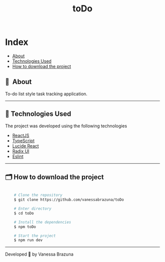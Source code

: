 <h1 align="center"> toDo </h1>
<br>


# Index

- [About](#-about)
- [Technologies Used](#-technologies-used)
- [How to download the project](#-how-to-download-the-project)


## 🔖&nbsp; About

To-do list style task tracking application.

---

## 🚀 Technologies Used

The project was developed using the following technologies

- [ReactJS](https://react.dev/)
- [TypeScript](https://www.typescriptlang.org)
- [Lucide React](https://lucide.dev/)
- [Radix UI](https://www.radix-ui.com/)
- [Eslint](https://eslint.org/)
<!-- - [Zod](https://zod.dev/) -->

---

## 🗂 How to download the project

```bash

    # Clone the repository
    $ git clone https://github.com/vanessabrazuna/toDo

    # Enter directory
    $ cd toDo

    # Install the dependencies
    $ npm toDo

    # Start the project
    $ npm run dev
```

---

Developed 💜 by Vanessa Brazuna
